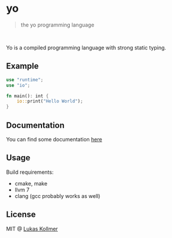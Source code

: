 # yo
> the yo programming language

<br>

Yo is a compiled programming language with strong static typing.

## Example

```rust
use "runtime";
use "io";

fn main(): int {
    io::print("Hello World");
}
```


## Documentation
You can find some documentation [here](https://yo.lukaskollmer.me)


## Usage
Build requirements:
- cmake, make
- llvm 7
- clang (gcc probably works as well)


## License
MIT @ [Lukas Kollmer](https://lukaskollmer.me)
